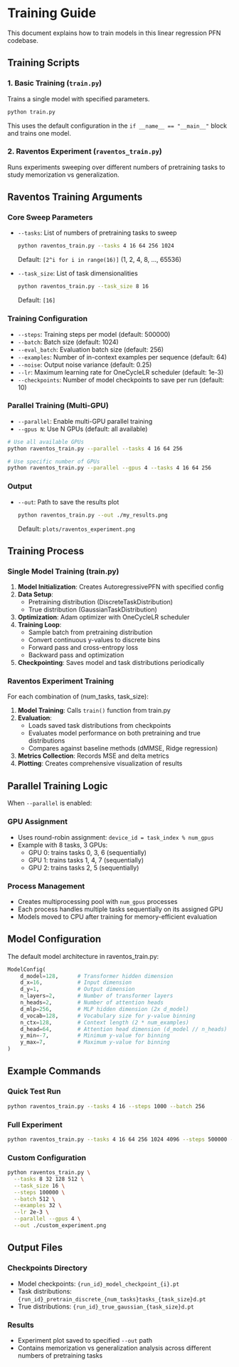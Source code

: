 # Training Guide

This document explains how to train models in this linear regression PFN codebase.

## Training Scripts

### 1. Basic Training (`train.py`)
Trains a single model with specified parameters.

```bash
python train.py
```

This uses the default configuration in the `if __name__ == "__main__"` block and trains one model.

### 2. Raventos Experiment (`raventos_train.py`)
Runs experiments sweeping over different numbers of pretraining tasks to study memorization vs generalization.

## Raventos Training Arguments

### Core Sweep Parameters
- `--tasks`: List of numbers of pretraining tasks to sweep
  ```bash
  python raventos_train.py --tasks 4 16 64 256 1024
  ```
  Default: `[2^i for i in range(16)]` (1, 2, 4, 8, ..., 65536)

- `--task_size`: List of task dimensionalities 
  ```bash  
  python raventos_train.py --task_size 8 16
  ```
  Default: `[16]`

### Training Configuration
- `--steps`: Training steps per model (default: 500000)
- `--batch`: Batch size (default: 1024) 
- `--eval_batch`: Evaluation batch size (default: 256)
- `--examples`: Number of in-context examples per sequence (default: 64)
- `--noise`: Output noise variance (default: 0.25)
- `--lr`: Maximum learning rate for OneCycleLR scheduler (default: 1e-3)
- `--checkpoints`: Number of model checkpoints to save per run (default: 10)

### Parallel Training (Multi-GPU)
- `--parallel`: Enable multi-GPU parallel training
- `--gpus N`: Use N GPUs (default: all available)

```bash
# Use all available GPUs
python raventos_train.py --parallel --tasks 4 16 64 256

# Use specific number of GPUs
python raventos_train.py --parallel --gpus 4 --tasks 4 16 64 256
```

### Output
- `--out`: Path to save the results plot
  ```bash
  python raventos_train.py --out ./my_results.png
  ```
  Default: `plots/raventos_experiment.png`

## Training Process

### Single Model Training (train.py)
1. **Model Initialization**: Creates AutoregressivePFN with specified config
2. **Data Setup**: 
   - Pretraining distribution (DiscreteTaskDistribution) 
   - True distribution (GaussianTaskDistribution)
3. **Optimization**: Adam optimizer with OneCycleLR scheduler
4. **Training Loop**: 
   - Sample batch from pretraining distribution
   - Convert continuous y-values to discrete bins
   - Forward pass and cross-entropy loss
   - Backward pass and optimization
5. **Checkpointing**: Saves model and task distributions periodically

### Raventos Experiment Training
For each combination of (num_tasks, task_size):
1. **Model Training**: Calls `train()` function from train.py
2. **Evaluation**: 
   - Loads saved task distributions from checkpoints
   - Evaluates model performance on both pretraining and true distributions
   - Compares against baseline methods (dMMSE, Ridge regression)
3. **Metrics Collection**: Records MSE and delta metrics
4. **Plotting**: Creates comprehensive visualization of results

## Parallel Training Logic

When `--parallel` is enabled:

### GPU Assignment
- Uses round-robin assignment: `device_id = task_index % num_gpus`
- Example with 8 tasks, 3 GPUs:
  - GPU 0: trains tasks 0, 3, 6 (sequentially)
  - GPU 1: trains tasks 1, 4, 7 (sequentially) 
  - GPU 2: trains tasks 2, 5 (sequentially)

### Process Management
- Creates multiprocessing pool with `num_gpus` processes
- Each process handles multiple tasks sequentially on its assigned GPU
- Models moved to CPU after training for memory-efficient evaluation

## Model Configuration

The default model architecture in raventos_train.py:
```python
ModelConfig(
    d_model=128,      # Transformer hidden dimension
    d_x=16,           # Input dimension
    d_y=1,            # Output dimension  
    n_layers=2,       # Number of transformer layers
    n_heads=2,        # Number of attention heads
    d_mlp=256,        # MLP hidden dimension (2x d_model)
    d_vocab=128,      # Vocabulary size for y-value binning
    n_ctx=128,        # Context length (2 * num_examples)
    d_head=64,        # Attention head dimension (d_model // n_heads)
    y_min=-7,         # Minimum y-value for binning
    y_max=7,          # Maximum y-value for binning
)
```

## Example Commands

### Quick Test Run
```bash
python raventos_train.py --tasks 4 16 --steps 1000 --batch 256
```

### Full Experiment  
```bash
python raventos_train.py --tasks 4 16 64 256 1024 4096 --steps 500000 --parallel
```

### Custom Configuration
```bash
python raventos_train.py \
  --tasks 8 32 128 512 \
  --task_size 16 \
  --steps 100000 \
  --batch 512 \
  --examples 32 \
  --lr 2e-3 \
  --parallel --gpus 4 \
  --out ./custom_experiment.png
```

## Output Files

### Checkpoints Directory
- Model checkpoints: `{run_id}_model_checkpoint_{i}.pt`
- Task distributions: `{run_id}_pretrain_discrete_{num_tasks}tasks_{task_size}d.pt`
- True distributions: `{run_id}_true_gaussian_{task_size}d.pt`

### Results
- Experiment plot saved to specified `--out` path
- Contains memorization vs generalization analysis across different numbers of pretraining tasks